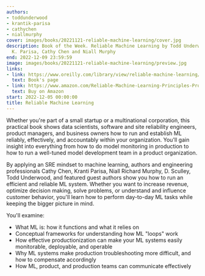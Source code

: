 ```yaml
---
authors:
- toddunderwood
- krantik-parisa
- cathychen
- niallmurphy
cover: images/books/20221121-reliable-machine-learning/cover.jpg
description: Book of the Week. Reliable Machine Learning by Todd Underwood, Kranti
  K. Parisa, Cathy Chen and Niall Murphy
end: 2022-12-09 23:59:59
image: images/books/20221121-reliable-machine-learning/preview.jpg
links:
- link: https://www.oreilly.com/library/view/reliable-machine-learning/9781098106218/
  text: Book's page
- link: https://www.amazon.com/Reliable-Machine-Learning-Principles-Production/dp/1098106229
  text: Buy on Amazon
start: 2022-12-05 00:00:00
title: Reliable Machine Learning
---
```


Whether you're part of a small startup or a multinational corporation, this practical book shows data scientists, software and site reliability engineers, product managers, and business owners how to run and establish ML reliably, effectively, and accountably within your organization. You'll gain insight into everything from how to do model monitoring in production to how to run a well-tuned model development team in a product organization.

By applying an SRE mindset to machine learning, authors and engineering professionals Cathy Chen, Kranti Parisa, Niall Richard Murphy, D. Sculley, Todd Underwood, and featured guest authors show you how to run an efficient and reliable ML system. Whether you want to increase revenue, optimize decision making, solve problems, or understand and influence customer behavior, you'll learn how to perform day-to-day ML tasks while keeping the bigger picture in mind.

You'll examine:

- What ML is: how it functions and what it relies on
- Conceptual frameworks for understanding how ML "loops" work
- How effective productionization can make your ML systems easily monitorable, deployable, and operable
- Why ML systems make production troubleshooting more difficult, and how to compensate accordingly
- How ML, product, and production teams can communicate effectively
